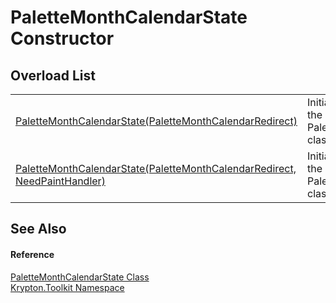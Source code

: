 # PaletteMonthCalendarState Constructor


## Overload List
<table>
<tr>
<td><a href="9dac2bd9-3ae8-abd6-f7d0-d6bfbb53caba.md">PaletteMonthCalendarState(PaletteMonthCalendarRedirect)</a></td>
<td>Initialize a new instance of the PaletteMonthCalendarState class.</td></tr>
<tr>
<td><a href="c72d91fb-9d7a-b655-9a12-080792d0bed5.md">PaletteMonthCalendarState(PaletteMonthCalendarRedirect, NeedPaintHandler)</a></td>
<td>Initialize a new instance of the PaletteMonthCalendarState class.</td></tr>
</table>

## See Also


#### Reference
<a href="d2ee1285-f8f1-ac5c-69ec-9bb8ec94d8af.md">PaletteMonthCalendarState Class</a>  
<a href="79d2eac2-21f4-54ff-7552-b20c33c30600.md">Krypton.Toolkit Namespace</a>  
